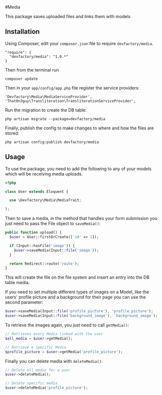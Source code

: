 #Media

This package saves uploaded files and links them with models

## Installation

Using Composer, edit your `composer.json` file to require `devfactory/media`.

    "require": {
      "devfactory/media": "1.0.*"
    }

Then from the terminal run

    composer update

Then in your `app/config/app.php` file register the service providers:

    'Devfactory\Media\MediaServiceProvider',
    'That0n3guy\Transliteration\TransliterationServiceProvider',

Run the migration to create the DB table:

    php artisan migrate --package=devfactory/media

Finally, publish the config to make changes to where and how the files are stored:

    php artisan config:publish devfactory/media

## Usage

To use the package, you need to add the following to any of your models which will be receiving media uploads.

```php
<?php

class User extends Eloquent {

  use \Devfactory\Media\MediaTrait;

);
```

Then to save a media, in the method that handles your form submission you just need to pass the File object to `saveMedia()`:

```php
public function upload() {
  $user = User::firstOrCreate(['id' => 1]);

  if (Input::hasFile('image')) {
    $user->saveMedia(Input::file('image'));
  }

  return Redirect::route('route');
}
```

This will create the file on the file system and insert an entry into the DB table media.

If you need to set multiple different types of images on a Model, like the users' profile picture and a background for their page you can use the second parameter:

```php
$user->saveMedia(Input::file('profile_picture'), 'profile_picture');
$user->saveMedia(Input::file('background_image'), 'background_image');
```

To retrieve the images again, you just need to call `getMedia()`:

```php
// Retrieves every Media linked with the user
$all_media = $user->getMedia();

// Retrieve a specific Media
$profile_picture = $user->getMedia('profile_picture');
```

Finally you can delete media with `deleteMedia()`:

```php
// Delete all media for a user
$user->deleteMedia();

// Delete specific media
$user->deleteMedia('profile_picture');
```

